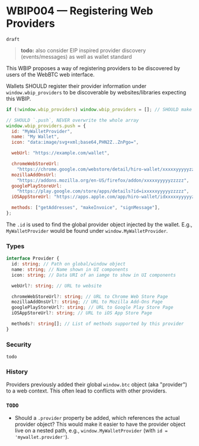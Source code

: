 # WBIP004 — Registering Web Providers

`draft`

> **todo:** also consider EIP inspired provider discovery (events/messages) as well as wallet standard

This WBIP proposes a way of registering providers to be discovered by users of the WebBTC web interface.

Wallets SHOULD register their provider information under `window.wbip_providers` to be discoverable by websites/libraries expecting this WBIP.

```js
if (!window.wbip_providers) window.wbip_providers = []; // SHOULD make sure the array exists

// SHOULD `.push`, NEVER overwrite the whole array
window.wbip_providers.push = {
  id: "MyWalletProvider",
  name: "My Wallet",
  icon: "data:image/svg+xml;base64,PHN2Z..ZnPgo=",

  webUrl: "https://example.com/wallet",

  chromeWebStoreUrl:
    "https://chrome.google.com/webstore/detail/hiro-wallet/xxxxxyyyyyzzzzz",
  mozillaAddOnsUrl:
    "https://addons.mozilla.org/en-US/firefox/addon/xxxxxyyyyyzzzzz",
  googlePlayStoreUrl:
    "https://play.google.com/store/apps/details?id=ixxxxxyyyyyzzzzz",
  iOSAppStoreUrl: "https://apps.apple.com/app/hiro-wallet/idxxxxxyyyyyzzzzz",

  methods: ["getAddresses", "makeInvoice", "signMessage"],
};
```

The `.id` is used to find the global provider object injected by the wallet.
E.g., `MyWalletProvider` would be found under `window.MyWalletProvider`.

### Types

```ts
interface Provider {
  id: string; // Path on global/window object
  name: string; // Name shown in UI components
  icon: string; // Data URI of an iamge to show in UI components

  webUrl?: string; // URL to website

  chromeWebStoreUrl?: string; // URL to Chrome Web Store Page
  mozillaAddOnsUrl?: string; // URL to Mozilla Add-Ons Page
  googlePlayStoreUrl?: string; // URL to Google Play Store Page
  iOSAppStoreUrl?: string; // URL to iOS App Store Page

  methods?: string[]; // List of methods supported by this provider
}
```

### Security

`todo`

### History

Providers previously added their global `window.btc` object (aka "provider") to a web context. This often lead to conflicts with other providers.

### `TODO`

- Should a `.provider` property be added, which references the actual provider object?
  This would make it easier to have the provider object live on a nested path, e.g., `window.MyWalletProvider` (with `id = 'mywallet.provider'`).
